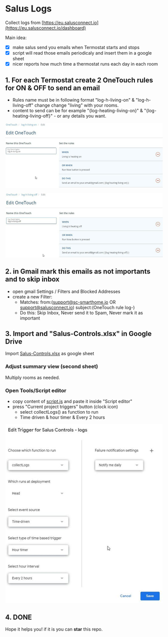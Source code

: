 # Salus Logs

Collect logs from [https://eu.salusconnect.io](https://eu.salusconnect.io/dashboard)

Main idea:
    
- [x] make salus send you emails when Termostat starts and stops 
- [x] script will read those emails periodicaly and insert them in a google sheet
- [x] nicer reports how much time a thermostat runs each day in each room

## 1. For each Termostat create 2 OneTouch rules for ON & OFF to send an email

- Rules name must be in following format "log-h-living-on" & "log-h-living-off"
  change change "living" with your rooms.
- content to send can be for example "{log-heating-living-on}" & "{log-heating-living-off}" - or any details you want.

![log-h-living-on](screens/log-h-living-on.jpg)

![log-h-living-off](screens/log-h-living-off.jpg)


## 2. in Gmail mark this emails as not importants and to skip inbox

- open gmail Settings / Filters and Blocked Addresses
- create a new Filter:
    - Matches: from:(support@sc-smarthome.io OR support@salusconnect.io) subject:(OneTouch rule log-)
    - Do this: Skip Inbox, Never send it to Spam, Never mark it as important

## 3. Import and "Salus-Controls.xlsx" in Google Drive

Import [Salus-Controls.xlsx](Salus-Controls.xlsx) as google sheet

### Adjust summary view (second sheet)

Multiply rooms as needed.

### Open Tools/Script editor

- copy content of [script.js](script.js) and paste it inside "Script editor"
- press "Current project triggers" button (clock icon)
    - select collectLogs() as function to run
    - Time driven & hour timer & Every 2 hours

![trigger](screens/run-trigger.jpg)

## 4. DONE

Hope it helps you! if it is you can **star** this repo.